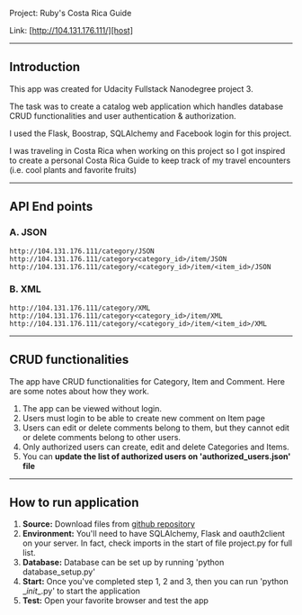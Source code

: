 Project: Ruby's Costa Rica Guide

Link: [http://104.131.176.111/][host]

[host]:http://104.131.176.111/
[github]:https://github.com/silveruby/costa-rica-guide
---

## Introduction

This app was created for Udacity Fullstack Nanodegree project 3. 

The task was to create a catalog web application which handles database CRUD functionalities and user authentication & authorization. 

I used the Flask, Boostrap, SQLAlchemy and Facebook login for this project.  

I was traveling in Costa Rica when working on this project so I got inspired to create a personal Costa Rica Guide to keep track of my travel encounters (i.e. cool plants and favorite fruits)

--- 

## API End points

### A. JSON
	http://104.131.176.111/category/JSON
	http://104.131.176.111/category<category_id>/item/JSON
	http://104.131.176.111/category/<category_id>/item/<item_id>/JSON

### B. XML
	http://104.131.176.111/category/XML
	http://104.131.176.111/category<category_id>/item/XML
	http://104.131.176.111/category/<category_id>/item/<item_id>/XML

---

## CRUD functionalities

The app have CRUD functionalities for Category, Item and Comment. Here are some notes about how they work. 

1. The app can be viewed without login.
2. Users must login to be able to create new comment on Item page
3. Users can edit or delete comments belong to them, but they cannot edit or delete comments belong to other users. 
4. Only authorized users can create, edit and delete Categories and Items. 
5. You can **update the list of authorized users on 'authorized_users.json' file**

---

## How to run application

1. **Source:** Download files from [github repository][github]
2. **Environment:** You'll need to have SQLAlchemy, Flask and oauth2client on your server. In fact, check imports in the start of file project.py for full list. 
3. **Database:** Database can be set up by running 'python database_setup.py'
4. **Start:** Once you've completed step 1, 2 and 3, then you can run 'python \__init__.py' to start the application
5. **Test:** Open your favorite browser and test the app

